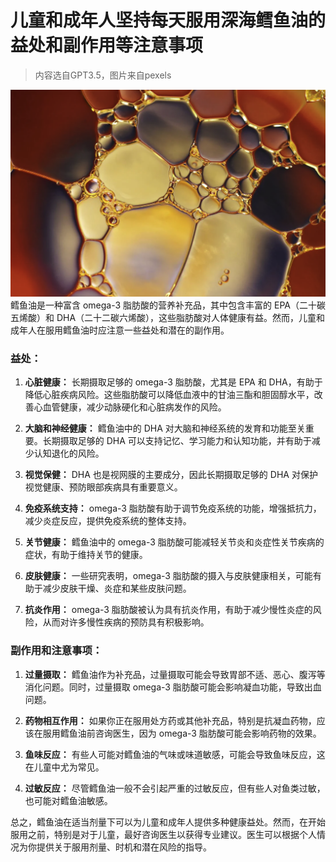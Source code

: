 # 儿童和成年人坚持每天服用深海鳕鱼油的益处和副作用等注意事项

> 内容选自GPT3.5，图片来自pexels

![](assets/20230828125126.png)
鳕鱼油是一种富含 omega-3 脂肪酸的营养补充品，其中包含丰富的 EPA（二十碳五烯酸）和 DHA（二十二碳六烯酸），这些脂肪酸对人体健康有益。然而，儿童和成年人在服用鳕鱼油时应注意一些益处和潜在的副作用。

### **益处：**

1. **心脏健康：** 长期摄取足够的 omega-3 脂肪酸，尤其是 EPA 和 DHA，有助于降低心脏疾病风险。这些脂肪酸可以降低血液中的甘油三酯和胆固醇水平，改善心血管健康，减少动脉硬化和心脏病发作的风险。
    
2. **大脑和神经健康：** 鳕鱼油中的 DHA 对大脑和神经系统的发育和功能至关重要。长期摄取足够的 DHA 可以支持记忆、学习能力和认知功能，并有助于减少认知退化的风险。
    
3. **视觉保健：** DHA 也是视网膜的主要成分，因此长期摄取足够的 DHA 对保护视觉健康、预防眼部疾病具有重要意义。
    
4. **免疫系统支持：** omega-3 脂肪酸有助于调节免疫系统的功能，增强抵抗力，减少炎症反应，提供免疫系统的整体支持。
    
5. **关节健康：** 鳕鱼油中的 omega-3 脂肪酸可能减轻关节炎和炎症性关节疾病的症状，有助于维持关节的健康。
    
6. **皮肤健康：** 一些研究表明，omega-3 脂肪酸的摄入与皮肤健康相关，可能有助于减少皮肤干燥、炎症和某些皮肤问题。
    
7. **抗炎作用：** omega-3 脂肪酸被认为具有抗炎作用，有助于减少慢性炎症的风险，从而对许多慢性疾病的预防具有积极影响。

### **副作用和注意事项：**

1. **过量摄取：** 鳕鱼油作为补充品，过量摄取可能会导致胃部不适、恶心、腹泻等消化问题。同时，过量摄取 omega-3 脂肪酸可能会影响凝血功能，导致出血问题。

2. **药物相互作用：** 如果你正在服用处方药或其他补充品，特别是抗凝血药物，应该在服用鳕鱼油前咨询医生，因为 omega-3 脂肪酸可能会影响药物的效果。

3. **鱼味反应：** 有些人可能对鳕鱼油的气味或味道敏感，可能会导致鱼味反应，这在儿童中尤为常见。

4. **过敏反应：** 尽管鳕鱼油一般不会引起严重的过敏反应，但有些人对鱼类过敏，也可能对鳕鱼油敏感。

总之，鳕鱼油在适当剂量下可以为儿童和成年人提供多种健康益处。然而，在开始服用之前，特别是对于儿童，最好咨询医生以获得专业建议。医生可以根据个人情况为你提供关于服用剂量、时机和潜在风险的指导。